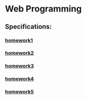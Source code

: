# Web Programming

## Specifications:

### [homework1](homework1/Web-programming_homework1.pdf)
### [homework2](homework2/Web-programming_homework2.pdf)
### [homework3](homework3/Web-programming_homework3.pdf)
### [homework4](homework4/Web-programming_homework4.pdf)
### [homework5](homework5/Web-programming_homework5.pdf)



